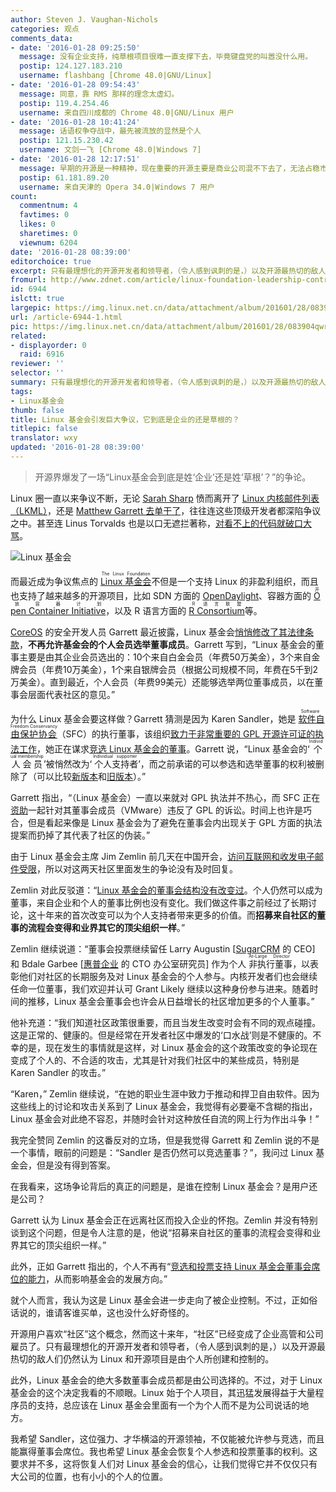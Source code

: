 ```yaml
---
author: Steven J. Vaughan-Nichols
categories: 观点
comments_data:
- date: '2016-01-28 09:25:50'
  message: 没有企业支持，纯草根项目很难一直支撑下去，毕竟键盘党的叫嚣没什么用。
  postip: 124.127.183.210
  username: flashbang [Chrome 48.0|GNU/Linux]
- date: '2016-01-28 09:54:43'
  message: 同意，靠 RMS 那样的理念太虚幻。
  postip: 119.4.254.46
  username: 来自四川成都的 Chrome 48.0|GNU/Linux 用户
- date: '2016-01-28 10:41:24'
  message: 话语权争夺战中，最先被流放的显然是个人
  postip: 121.15.230.42
  username: 文剑一飞 [Chrome 48.0|Windows 7]
- date: '2016-01-28 12:17:51'
  message: 早期的开源是一种精神，现在重要的开源主要是商业公司混不下去了，无法占稳市场，索性开源，即使如何，如果后面没有商业支持，后续的支持也是一落千丈，有人总号称开源有源码后，无支持后顾之忧，素不知，没有实力的支持是空谈
  postip: 61.181.89.20
  username: 来自天津的 Opera 34.0|Windows 7 用户
count:
  commentnum: 4
  favtimes: 0
  likes: 0
  sharetimes: 0
  viewnum: 6204
date: '2016-01-28 08:39:00'
editorchoice: true
excerpt: 只有最理想化的开源开发者和领导者，（令人感到讽刺的是，）以及开源最热切的敌人们仍然认为 Linux 和开源项目是由个人所创建和控制的。
fromurl: http://www.zdnet.com/article/linux-foundation-leadership-controversy-erupts/
id: 6944
islctt: true
largepic: https://img.linux.net.cn/data/attachment/album/201601/28/083904qwrxpkka9mkldrrl.png
url: /article-6944-1.html
pic: https://img.linux.net.cn/data/attachment/album/201601/28/083904qwrxpkka9mkldrrl.png.thumb.jpg
related:
- displayorder: 0
  raid: 6916
reviewer: ''
selector: ''
summary: 只有最理想化的开源开发者和领导者，（令人感到讽刺的是，）以及开源最热切的敌人们仍然认为 Linux 和开源项目是由个人所创建和控制的。
tags:
- Linux基金会
thumb: false
title: Linux 基金会引发巨大争议，它到底是企业的还是草根的？
titlepic: false
translator: wxy
updated: '2016-01-28 08:39:00'
---
```



> 
> 开源界爆发了一场“Linux基金会到底是姓‘企业’还是姓‘草根’？”的争论。
> 
> 
> 


Linux 圈一直以来争议不断，无论 [Sarah Sharp](http://www.zdnet.com/article/linux-developer-who-took-on-linus-torvalds-over-abuse-quits-toxic-kernel-community/) 愤而离开了 [Linux 内核邮件列表（LKML）](https://lkml.org/)，还是 [Matthew Garrett 去单干了](http://www.zdnet.com/article/matthew-garrett-is-not-forking-linux/)，往往连这些顶级开发者都深陷争议之中。甚至连 Linus Torvalds 也是以口无遮拦著称，[对看不上的代码就破口大骂](http://www.zdnet.com/article/linux-4-3-released-after-linus-torvalds-scraps-brain-damage-code/)。


![Linux 基金会](/data/attachment/album/201601/28/083904qwrxpkka9mkldrrl.png)


而最近成为争议焦点的 <ruby> <a href="http://www.linuxfoundation.org/">  Linux 基金会 </a> <rp>  （ </rp> <rt>  The Linux Foundation </rt> <rp>  ） </rp></ruby>不但是一个支持 Linux 的非盈利组织，而且也支持了越来越多的开源项目，比如 SDN 方面的 [OpenDaylight](https://www.opendaylight.org/)、容器方面的 <ruby> <a href="https://www.opencontainers.org/">  Open Container Initiative </a> <rp>  （ </rp> <rt>  开放容器计划 </rt> <rp>  ） </rp></ruby>，以及 R 语言方面的 <ruby> <a href="https://www.r-consortium.org/">  R Consortium </a> <rp>  （ </rp> <rt>  R 语言联盟 </rt> <rp>  ） </rp></ruby>等。


[CoreOS](https://coreos.com/) 的安全开发人员 Garrett 最近披露，Linux 基金会[悄悄修改了其法律条款](/article-6916-1.html)，**不再允许基金会的个人会员选举董事成员**。Garrett 写到，“Linux 基金会的董事主要是由其企业会员选出的：10个来自白金会员（年费50万美金），3个来自金牌会员（年费10万美金），1个来自银牌会员（根据公司规模不同，年费在5千到2万美金）。直到最近，个人会员（年费99美元）还能够选举两位董事成员，以在董事会层面代表社区的意见。”


为什么 Linux 基金会要这样做？Garrett 猜测是因为 Karen Sandler，她是<ruby> <a href="http://sfconservancy.org/">  软件自由保护协会 </a> <rp>  （ </rp> <rt>  Software Freedom Conservancy </rt></ruby> （SFC）的执行董事，该组织[致力于非常重要的 GPL 开源许可证的执法工作](https://mjg59.dreamwidth.org/38992.html)，她正在谋求[竞选 Linux 基金会的董事](https://sfconservancy.org/blog/2016/jan/17/karen-LF-candidacy/)。Garrett 说，“Linux 基金会的‘<ruby> 个人会员 <rp>  （ </rp> <rt>  Individual membership </rt> <rp>  ） </rp></ruby>’被悄然改为‘<ruby> 个人支持者 <rp>  （ </rp> <rt>  Individual supporter </rt> <rp>  ） </rp></ruby>’，而之前承诺的可以参选和选举董事的权利被删除了（可以比较[新版本](https://www.linuxfoundation.org/about/join/individual)和[旧版本](http://web.archive.org/web/20150321165558/https://www.linuxfoundation.org/about/join/individual)）。”


Garrett 指出，“（Linux 基金会）一直以来就对 GPL 执法并不热心，而 SFC 正在[资助](https://sfconservancy.org/news/2015/mar/05/vmware-lawsuit/)一起针对其董事会成员（VMware）违反了 GPL 的诉讼。时间上也许是巧合，但是看起来像是 Linux 基金会为了避免在董事会内出现关于 GPL 方面的执法提案而扔掉了其代表了社区的伪装。”


由于 Linux 基金会主席 Jim Zemlin 前几天在中国开会，[访问互联网和收发电子邮件受限](http://www.linuxfoundation.org/news-media/blogs/browse/2016/01/linux-foundation-update)，所以对这两天社区里面发生的争论没有及时回复。


Zemlin 对此反驳道：“[Linux 基金会的董事会结构没有改变过](http://www.linuxfoundation.org/news-media/blogs/browse/2016/01/linux-foundation-update)。个人仍然可以成为董事，来自企业和个人的董事比例也没有变化。我们做这件事之前经过了长期讨论，这十年来的首次改变可以为个人支持者带来更多的价值。而**招募来自社区的董事的流程会变得和业界其它的顶尖组织一样**。”


Zemlin 继续说道：“董事会投票继续留任 Larry Augustin [[SugarCRM](https://www.sugarcrm.com/) 的 CEO] 和 Bdale Garbee [[惠普企业](http://hpe.com/) 的 CTO 办公室研究员] 作为个人<ruby> 非执行董事 <rp>  （ </rp> <rt>  At-Large Director </rt> <rp>  ） </rp></ruby> ，以表彰他们对社区的长期服务及对 Linux 基金会的个人参与。内核开发者们也会继续任命一位董事，我们欢迎并认可 Grant Likely 继续以这种身份参与进来。随着时间的推移，Linux 基金会董事会也许会从日益增长的社区增加更多的个人董事。”


他补充道：“我们知道社区政策很重要，而且当发生改变时会有不同的观点碰撞。这是正常的、健康的。但是经常在开发者社区中爆发的‘口水战’则是不健康的。不幸的是，现在发生的事情就是这样，对 Linux 基金会的这个政策改变的争论现在变成了个人的、不合适的攻击，尤其是针对我们社区中的某些成员，特别是 Karen Sandler 的攻击。”


“Karen，” Zemlin 继续说，“在她的职业生涯中致力于推动和捍卫自由软件。因为这些线上的讨论和攻击关系到了 Linux 基金会，我觉得有必要毫不含糊的指出，Linux 基金会对此绝不容忍，并随时会针对这种放任自流的网上行为作出斗争！”


我完全赞同 Zemlin 的这番反对的立场，但是我觉得 Garrett 和 Zemlin 说的不是一个事情，眼前的问题是：“Sandler 是否仍然可以竞选董事？”，我问过 Linux 基金会，但是没有得到答案。


在我看来，这场争论背后的真正的问题是，是谁在控制 Linux 基金会？是用户还是公司？


Garrett 认为 Linux 基金会正在远离社区而投入企业的怀抱。Zemlin 并没有特别谈到这个问题，但是令人注意的是，他说“招募来自社区的董事的流程会变得和业界其它的顶尖组织一样。”


此外，正如 Garrett 指出的，个人不再有“[竞选和投票支持 Linux 基金会董事会席位的能力](http://web.archive.org/web/20150321165558/https://www.linuxfoundation.org/about/join/individual)，从而影响基金会的发展方向。”


就个人而言，我认为这是 Linux 基金会进一步走向了被企业控制。不过，正如俗话说的，谁请客谁买单，这也没什么好奇怪的。


开源用户喜欢“社区”这个概念，然而这十来年，“社区”已经变成了企业高管和公司雇员了。只有最理想化的开源开发者和领导者，（令人感到讽刺的是，）以及开源最热切的敌人们仍然认为 Linux 和开源项目是由个人所创建和控制的。


此外，Linux 基金会的绝大多数董事会成员都是由公司选择的。不过，对于 Linux 基金会的这个决定我看的不顺眼。Linux 始于个人项目，其迅猛发展得益于大量程序员的支持，总应该在 Linux 基金会里面有一个为个人而不是为公司说话的地方。


我希望 Sandler，这位强力、才华横溢的开源领袖，不仅能被允许参与竞选，而且能赢得董事会席位。我也希望 Linux 基金会恢复个人参选和投票董事的权利。这要求并不多，这将恢复人们对 Linux 基金会的信心，让我们觉得它并不仅仅只有大公司的位置，也有小小的个人的位置。